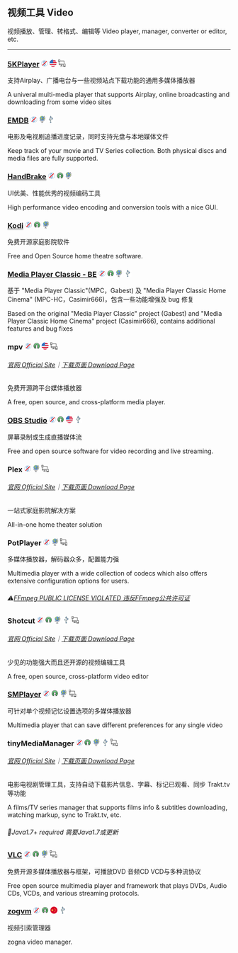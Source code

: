 ## 视频工具   Video

视频播放、管理、转格式、编辑等   Video player, manager, converter or editor, etc.

---

### [5KPlayer](https://www.5kplayer.com/) ![](/assets/图片2.png) ![](/assets/united-states.png) ![](/assets/multi_platform.png)

支持Airplay、广播电台与一些视频站点下载功能的通用多媒体播放器

A univeral multi-media player that supports Airplay, online broadcasting and downloading from some video sites

### [EMDB](http://www.emdb.eu/) ![](/assets/图片2.png) ![](/assets/earth-globe.png) ![](/assets/usb.png)

电影及电视剧追播进度记录，同时支持光盘与本地媒体文件

Keep track of your movie and TV Series collection. Both physical discs and media files are fully supported.

### [HandBrake](http://handbrake.fr/) ![](/assets/图片2.png) ![](/assets/open-source-icon.png) ![](/assets/earth-globe.png)

UI优美、性能优秀的视频编码工具

High performance video encoding and conversion tools with a nice GUI.

### [Kodi](https://kodi.tv/) ![](/assets/图片2.png) ![](/assets/open-source-icon.png) ![](/assets/earth-globe.png)

免费开源家庭影院软件

Free and Open Source home theatre software.

### [Media Player Classic - BE](https://mpcbe.sourceforge.io/) ![](/assets/图片2.png) ![](/assets/open-source-icon.png) ![](/assets/earth-globe.png) ![](/assets/usb.png)

基于 "Media Player Classic"\(MPC，Gabest\) 及 "Media Player Classic Home Cinema" \(MPC-HC，Casimir666\)，包含一些功能增强及 bug 修复

Based on the original "Media Player Classic" project \(Gabest\) and "Media Player Classic Home Cinema" project \(Casimir666\), contains additional features and bug fixes

### mpv ![](/assets/图片2.png) ![](/assets/open-source-icon.png) ![](/assets/united-states.png) ![](/assets/multi_platform.png)

###### [官网 Official Site](https://mpv.io/)｜[下载页面 Download Page](https://mpv.io/installation/)

免费开源跨平台媒体播放器

A free, open source, and cross-platform media player.

### [OBS Studio](https://obsproject.com/) ![](/assets/图片2.png) ![](/assets/open-source-icon.png) ![](/assets/united-states.png) ![](/assets/usb.png)

屏幕录制或生成直播媒体流

Free and open source software for video recording and live streaming.

### Plex ![](/assets/图片2.png) ![](/assets/earth-globe.png) ![](/assets/multi_platform.png)

###### [官网 Official Site](https://www.plex.tv/)｜[下载页面 Download Page](https://www.plex.tv/apps/)

一站式家庭影院解决方案

All-in-one home theater solution

### PotPlayer ![](/assets/图片2.png) ![](/assets/earth-globe.png) ![](/assets/multi_platform.png)

多媒体播放器，解码器众多，配置能力强

Multimedia player with a wide collection of codecs which also offers extensive configuration options for users.

###### ⚠[FFmpeg PUBLIC LICENSE VIOLATED   违反FFmpeg公共许可证](https://github.com/FFmpeg/web/blob/master/src/shame#L63)

### Shotcut ![](/assets/图片2.png) ![](/assets/open-source-icon.png) ![](/assets/earth-globe.png) ![](/assets/usb.png) ![](/assets/multi_platform.png)

###### [官网 Official Site](https://www.shotcut.org/)｜[下载页面 Download Page](https://www.shotcut.org/download/)

少见的功能强大而且还开源的视频编辑工具

A free, open source, cross-platform video editor

### [SMPlayer](https://sourceforge.net/projects/smplayer/) ![](/assets/图片2.png) ![](/assets/open-source-icon.png) ![](/assets/earth-globe.png) ![](/assets/multi_platform.png)

可针对单个视频记忆设置选项的多媒体播放器

Multimedia player that can save different preferences for any single video

### tinyMediaManager ![](/assets/图片2.png) ![](/assets/open-source-icon.png) ![](/assets/earth-globe.png) ![](/assets/usb.png) ![](/assets/multi_platform.png)

###### [官网 Official Site](http://www.tinymediamanager.org/)｜[下载页面 Download Page](http://www.tinymediamanager.org/download/)

电影电视剧管理工具，支持自动下载影片信息、字幕、标记已观看、同步 Trakt.tv 等功能

A films/TV series manager that supports films info & subtitles downloading, watching markup, sync to Trakt.tv, etc.

###### 📌Java1.7+ required 需要Java1.7或更新

### [VLC](http://www.videolan.org/vlc/index.html) ![](/assets/图片2.png) ![](/assets/open-source-icon.png) ![](/assets/earth-globe.png) ![](/assets/multi_platform.png)

免费开源多媒体播放器与框架，可播放DVD 音频CD VCD与多种流协议

Free open source multimedia player and framework that plays DVDs, Audio CDs, VCDs, and various streaming protocols.

### [**zogvm**](https://github.com/zogvm/zogvm) ![](/assets/图片2.png) ![](/assets/open-source-icon.png) ![](/assets/china.png) ![](/assets/usb.png)

视频引索管理器

zogna video manager.

